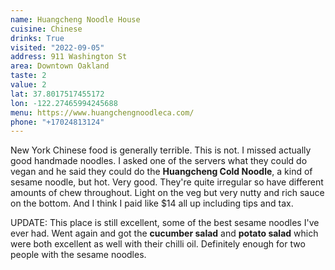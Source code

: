 ```yaml
---
name: Huangcheng Noodle House
cuisine: Chinese
drinks: True
visited: "2022-09-05"
address: 911 Washington St
area: Downtown Oakland
taste: 2
value: 2
lat: 37.8017517455172
lon: -122.27465994245688
menu: https://www.huangchengnoodleca.com/
phone: "+17024813124"
---
```


New York Chinese food is generally terrible. This is not. I missed actually good handmade noodles. I asked one of the servers what they could do vegan and he said they could do the **Huangcheng Cold Noodle**, a kind of sesame noodle, but hot. Very good. They're quite irregular so have different amounts of chew throughout. Light on the veg but very nutty and rich sauce on the bottom. And I think I paid like $14 all up including tips and tax.

UPDATE: This place is still excellent, some of the best sesame noodles I've ever had. Went again and got the **cucumber salad** and **potato salad** which were both excellent as well with their chilli oil. Definitely enough for two people with the sesame noodles.
